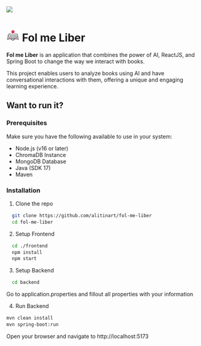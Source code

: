 <img src="./public/app-gif.gif"/>

# <img src="./public/logo.png" height="34"/> Fol me Liber

**Fol me Liber** is an application that combines the power of AI, ReactJS, and Spring Boot to change the way we interact with books.

This project enables users to analyze books using AI and have conversational interactions with them, offering a unique and engaging learning experience.

## Want to run it?

### Prerequisites

Make sure you have the following available to use in your system:

- Node.js (v16 or later)
- ChromaDB Instance
- MongoDB Database
- Java (SDK 17)
- Maven

### Installation

1. Clone the repo

```bash
  git clone https://github.com/alitinart/fol-me-liber
  cd fol-me-liber
```

2. Setup Frontend

```bash
  cd ./frontend
  npm install
  npm start
```

3. Setup Backend

```bash
  cd backend
```

Go to application.properties and fillout all properties with your information

4. Run Backend

```bash
mvn clean install
mvn spring-boot:run
```

Open your browser and navigate to http://localhost:5173
